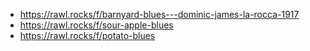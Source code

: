 - https://rawl.rocks/f/barnyard-blues---dominic-james-la-rocca-1917
- https://rawl.rocks/f/sour-apple-blues
- https://rawl.rocks/f/potato-blues

